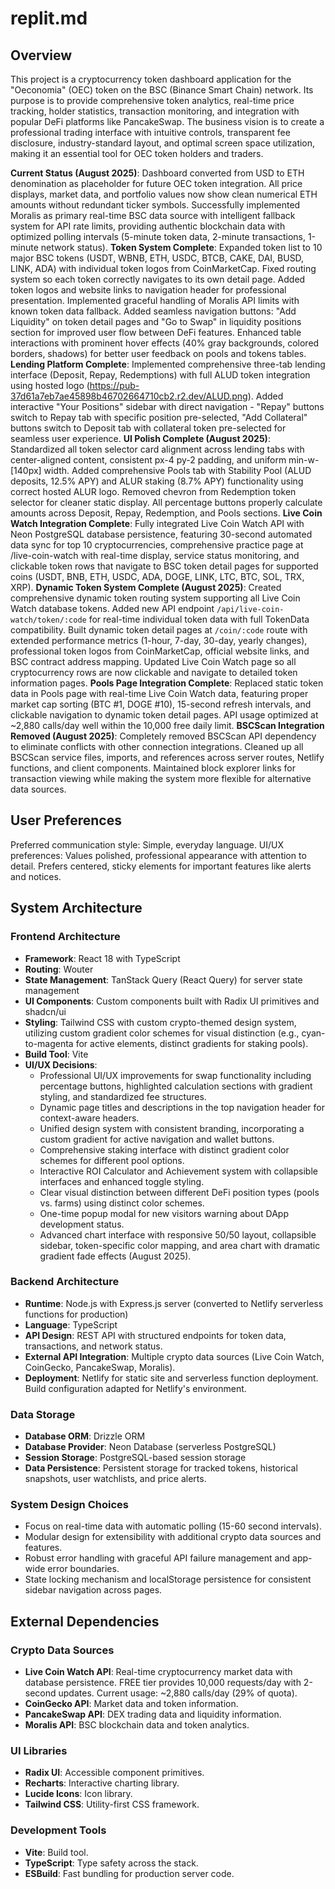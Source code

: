 # replit.md

## Overview
This project is a cryptocurrency token dashboard application for the "Oeconomia" (OEC) token on the BSC (Binance Smart Chain) network. Its purpose is to provide comprehensive token analytics, real-time price tracking, holder statistics, transaction monitoring, and integration with popular DeFi platforms like PancakeSwap. The business vision is to create a professional trading interface with intuitive controls, transparent fee disclosure, industry-standard layout, and optimal screen space utilization, making it an essential tool for OEC token holders and traders.

**Current Status (August 2025)**: Dashboard converted from USD to ETH denomination as placeholder for future OEC token integration. All price displays, market data, and portfolio values now show clean numerical ETH amounts without redundant ticker symbols. Successfully implemented Moralis as primary real-time BSC data source with intelligent fallback system for API rate limits, providing authentic blockchain data with optimized polling intervals (5-minute token data, 2-minute transactions, 1-minute network status). **Token System Complete**: Expanded token list to 10 major BSC tokens (USDT, WBNB, ETH, USDC, BTCB, CAKE, DAI, BUSD, LINK, ADA) with individual token logos from CoinMarketCap. Fixed routing system so each token correctly navigates to its own detail page. Added token logos and website links to navigation header for professional presentation. Implemented graceful handling of Moralis API limits with known token data fallback. Added seamless navigation buttons: "Add Liquidity" on token detail pages and "Go to Swap" in liquidity positions section for improved user flow between DeFi features. Enhanced table interactions with prominent hover effects (40% gray backgrounds, colored borders, shadows) for better user feedback on pools and tokens tables. **Lending Platform Complete**: Implemented comprehensive three-tab lending interface (Deposit, Repay, Redemptions) with full ALUD token integration using hosted logo (https://pub-37d61a7eb7ae45898b46702664710cb2.r2.dev/ALUD.png). Added interactive "Your Positions" sidebar with direct navigation - "Repay" buttons switch to Repay tab with specific position pre-selected, "Add Collateral" buttons switch to Deposit tab with collateral token pre-selected for seamless user experience. **UI Polish Complete (August 2025)**: Standardized all token selector card alignment across lending tabs with center-aligned content, consistent px-4 py-2 padding, and uniform min-w-[140px] width. Added comprehensive Pools tab with Stability Pool (ALUD deposits, 12.5% APY) and ALUR staking (8.7% APY) functionality using correct hosted ALUR logo. Removed chevron from Redemption token selector for cleaner static display. All percentage buttons properly calculate amounts across Deposit, Repay, Redemption, and Pools sections. **Live Coin Watch Integration Complete**: Fully integrated Live Coin Watch API with Neon PostgreSQL database persistence, featuring 30-second automated data sync for top 10 cryptocurrencies, comprehensive practice page at /live-coin-watch with real-time display, service status monitoring, and clickable token rows that navigate to BSC token detail pages for supported coins (USDT, BNB, ETH, USDC, ADA, DOGE, LINK, LTC, BTC, SOL, TRX, XRP). **Dynamic Token System Complete (August 2025)**: Created comprehensive dynamic token routing system supporting all Live Coin Watch database tokens. Added new API endpoint `/api/live-coin-watch/token/:code` for real-time individual token data with full TokenData compatibility. Built dynamic token detail pages at `/coin/:code` route with extended performance metrics (1-hour, 7-day, 30-day, yearly changes), professional token logos from CoinMarketCap, official website links, and BSC contract address mapping. Updated Live Coin Watch page so all cryptocurrency rows are now clickable and navigate to detailed token information pages. **Pools Page Integration Complete**: Replaced static token data in Pools page with real-time Live Coin Watch data, featuring proper market cap sorting (BTC #1, DOGE #10), 15-second refresh intervals, and clickable navigation to dynamic token detail pages. API usage optimized at ~2,880 calls/day well within the 10,000 free daily limit. **BSCScan Integration Removed (August 2025)**: Completely removed BSCScan API dependency to eliminate conflicts with other connection integrations. Cleaned up all BSCScan service files, imports, and references across server routes, Netlify functions, and client components. Maintained block explorer links for transaction viewing while making the system more flexible for alternative data sources.

## User Preferences
Preferred communication style: Simple, everyday language.
UI/UX preferences: Values polished, professional appearance with attention to detail. Prefers centered, sticky elements for important features like alerts and notices.

## System Architecture

### Frontend Architecture
- **Framework**: React 18 with TypeScript
- **Routing**: Wouter
- **State Management**: TanStack Query (React Query) for server state management
- **UI Components**: Custom components built with Radix UI primitives and shadcn/ui
- **Styling**: Tailwind CSS with custom crypto-themed design system, utilizing custom gradient color schemes for visual distinction (e.g., cyan-to-magenta for active elements, distinct gradients for staking pools).
- **Build Tool**: Vite
- **UI/UX Decisions**:
    - Professional UI/UX improvements for swap functionality including percentage buttons, highlighted calculation sections with gradient styling, and standardized fee structures.
    - Dynamic page titles and descriptions in the top navigation header for context-aware headers.
    - Unified design system with consistent branding, incorporating a custom gradient for active navigation and wallet buttons.
    - Comprehensive staking interface with distinct gradient color schemes for different pool options.
    - Interactive ROI Calculator and Achievement system with collapsible interfaces and enhanced toggle styling.
    - Clear visual distinction between different DeFi position types (pools vs. farms) using distinct color schemes.
    - One-time popup modal for new visitors warning about DApp development status.
    - Advanced chart interface with responsive 50/50 layout, collapsible sidebar, token-specific color mapping, and area chart with dramatic gradient fade effects (August 2025).

### Backend Architecture
- **Runtime**: Node.js with Express.js server (converted to Netlify serverless functions for production)
- **Language**: TypeScript
- **API Design**: REST API with structured endpoints for token data, transactions, and network status.
- **External API Integration**: Multiple crypto data sources (Live Coin Watch, CoinGecko, PancakeSwap, Moralis).
- **Deployment**: Netlify for static site and serverless function deployment. Build configuration adapted for Netlify's environment.

### Data Storage
- **Database ORM**: Drizzle ORM
- **Database Provider**: Neon Database (serverless PostgreSQL)
- **Session Storage**: PostgreSQL-based session storage
- **Data Persistence**: Persistent storage for tracked tokens, historical snapshots, user watchlists, and price alerts.

### System Design Choices
- Focus on real-time data with automatic polling (15-60 second intervals).
- Modular design for extensibility with additional crypto data sources and features.
- Robust error handling with graceful API failure management and app-wide error boundaries.
- State locking mechanism and localStorage persistence for consistent sidebar navigation across pages.

## External Dependencies

### Crypto Data Sources
- **Live Coin Watch API**: Real-time cryptocurrency market data with database persistence. FREE tier provides 10,000 requests/day with 2-second updates. Current usage: ~2,880 calls/day (29% of quota).
- **CoinGecko API**: Market data and token information.
- **PancakeSwap API**: DEX trading data and liquidity information.
- **Moralis API**: BSC blockchain data and token analytics.

### UI Libraries
- **Radix UI**: Accessible component primitives.
- **Recharts**: Interactive charting library.
- **Lucide Icons**: Icon library.
- **Tailwind CSS**: Utility-first CSS framework.

### Development Tools
- **Vite**: Build tool.
- **TypeScript**: Type safety across the stack.
- **ESBuild**: Fast bundling for production server code.